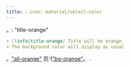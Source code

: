 ```yaml
---
title: 。icon: material/select-color
---
```


。: "title-orange"

```md
> [!info|title-orange] Title will be orange
> The background color will display as usual
```

。["all-orange"](../combined-styling/page-8.md)
页:1["bg-orange"](../bg-styling/page-8.md)。
.

